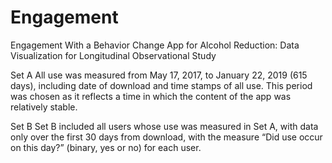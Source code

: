 # Engagement
Engagement With a Behavior Change App for Alcohol Reduction: Data Visualization for Longitudinal Observational Study

Set A
All use was measured from May 17, 2017, to January 22, 2019 (615 days), including date of download and time stamps of all use. This period was chosen as it reflects a time in which the content of the app was relatively stable.

Set B
Set B included all users whose use was measured in Set A, with data only over the first 30 days from download, with the measure “Did use occur on this day?” (binary, yes or no) for each user.
